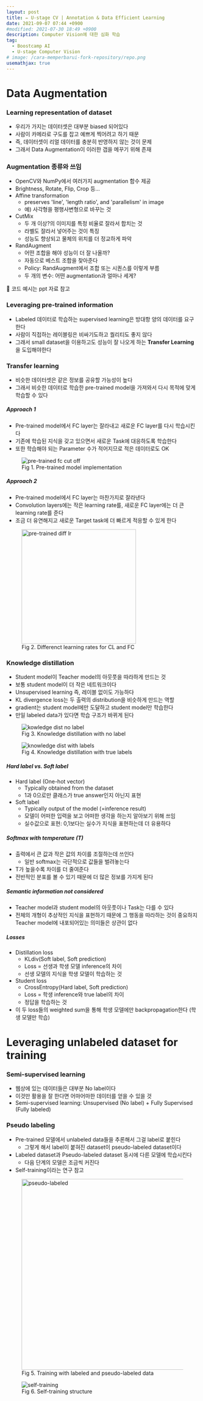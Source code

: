 ```yaml
---
layout: post
title: ✏️ U-stage CV | Annotation & Data Efficient Learning
date: 2021-09-07 07:44 +0900
#modified: 2021-07-30 18:49 +0900
description: Computer Vision에 대한 심화 학습
tag:
  - Boostcamp AI
  - U-stage Computer Vision
# image: /cara-memperbarui-fork-repository/repo.png
usemathjax: true
---
```


# Data Augmentation

### Learning representation of dataset

* 우리가 가지는 데이터셋은 대부분 biased 되어있다
* 사람이 카메라로 구도를 잡고 예쁘게 찍어려고 하기 때문
* 즉, 데이터셋이 리얼 데이터를 충분히 반영하지 않는 것이 문제
* 그래서 Data Augmentation이 이러한 갭을 메꾸기 위해 존재

### Augmentation 종류와 쓰임

* OpenCV와 NumPy에서 여러가지 augmentation 함수 제공
* Brightness, Rotate, Flip, Crop 등...
* Affine transformation
    * preserves 'line', 'length ratio', and 'parallelism' in image
    * 예) 사각형을 평행사변형으로 바꾸는 것
* CutMix
    * 두 개 이상?의 이미지를 특정 비율로 잘라서 합치는 것
    * 라벨도 잘라서 넣어주는 것이 특징
    * 성능도 향상되고 물체의 위치를 더 정교하게 파악
* RandAugment
    * 어떤 조합을 해야 성능이 더 잘 나올까?
    * 자동으로 베스트 조합을 찾아준다
    * Policy: RandAugment에서 조합 또는 시퀀스를 이렇게 부름
    * 두 개의 변수: 어떤 augmentation과 얼마나 세게?

🎈 코드 예시는 ppt 자료 참고

### Leveraging pre-trained information

* Labeled 데이터로 학습하는 supervised learning은 방대항 양의 데이터를 요구한다
* 사람이 직접하는 레이블링은 비싸기도하고 퀄리티도 좋지 않다
* 그래서 small dataset을 이용하고도 성능이 잘 나오게 하는 **Transfer Learning**을 도입해야한다

### Transfer learning

* 비슷한 데이터셋은 같은 정보를 공유할 가능성이 높다
* 그래서 비슷한 데이터로 학습한 pre-trained model을 가져와서 다시 목적에 맞게 학습할 수 있다

##### Approach 1

* Pre-trained model에서 FC layer는 잘라내고 새로운 FC layer를 다시 학습시킨다
* 기존에 학습된 지식을 갖고 있으면서 새로운 Task에 대응하도록 학습한다
* 또한 학습해야 되는 Parameter 수가 적어지므로 적은 데이터로도 OK

<figure>
<img src="/assets/img/Screen Shot 2021-09-08 at 9.11.39 PM.png" alt="pre-trained fc cut off">
<figcaption>Fig 1. Pre-trained model implementation</figcaption>
</figure>

##### Approach 2

* Pre-trained model에서 FC layer는 마찬가지로 잘라낸다
* Convolution layers에는 작은 learning rate를, 새로운 FC layer에는 더 큰 learning rate를 준다
* 조금 더 유연해지고 새로운 Target task에 더 빠르게 적응할 수 있게 한다

<figure>
<img src="/assets/img/Screen Shot 2021-09-08 at 9.11.47 PM.png" alt="pre-trained diff lr" width="300">
<figcaption>Fig 2. Differenct learning rates for CL and FC</figcaption>
</figure>

### Knowledge distillation

* Student model이 Teacher model의 아웃풋을 따라하게 만드는 것
* 보통 student model이 더 작은 네트워크이다
* Unsupervised learning 즉, 레이블 없이도 가능하다
* KL divergence loss는 두 출력의 distribution을 비슷하게 만드는 역할
* gradient는 student model에만 도달하고 student model만 학습한다
* 만일 labeled data가 있다면 학습 구조가 바뀌게 된다

<figure>
<img src="/assets/img/Screen Shot 2021-09-08 at 9.11.56 PM.png" alt="kowledge dist no label">
<figcaption>Fig 3. Knowledge distillation with no label</figcaption>
</figure>

<figure>
<img src="/assets/img/Screen Shot 2021-09-08 at 9.12.08 PM.png" alt="knowledge dist with labels">
<figcaption>Fig 4. Knowledge distillation with true labels</figcaption>
</figure>

##### Hard label vs. Soft label

* Hard label (One-hot vector)
    * Typically obtained from the dataset
    * 1과 0으로만 클래스가 true answer인지 아닌지 표현
* Soft label
    * Typically output of the model (=inference result)
    * 모델이 어떠한 입력을 보고 어떠한 생각을 하는지 알아보기 위해 쓰임
    * 실수값으로 표현: 0,1보다는 실수가 지식을 표현하는데 더 유용하다

##### Softmax with temperature (T)

* 출력에서 큰 값과 작은 값의 차이를 조절하는데 쓰인다
    * 일반 softmax는 극단적으로 값들을 벌려놓는다
* T가 높을수록 차이를 더 줄여준다
* 전반적인 분포를 볼 수 있기 때문에 더 많은 정보를 가지게 된다

##### Semantic information not considered

* Teacher model과 student model의 아웃풋이나 Task는 다를 수 있다
* 전체의 개형이 추상적인 지식을 표현하기 때문에 그 행동을 따라하는 것이 중요하지 Teacher model에 내포되어있는 의미들은 상관이 없다

##### Losses

* Distillation loss
    * KLdiv(Soft label, Soft prediction)
    * Loss = 선생과 학생 모델 inference의 차이
    * 선생 모델의 지식을 학생 모델이 학습하는 것
* Student loss
    * CrossEntropy(Hard label, Soft prediction)
    * Loss = 학생 inference와 true label의 차이
    * 정답을 학습하는 것
* 이 두 loss들의 weighted sum을 통해 학생 모델에만 backpropagation한다 (학생 모델만 학습)

# Leveraging unlabeled dataset for training

### Semi-supervised learning

* 웹상에 있는 데이터들은 대부분 No label이다
* 이것만 활용을 잘 한다면 어마어마한 데이터를 얻을 수 있을 것
* Semi-supervised learning: Unsupervised (No label) + Fully Supervised (Fully labeled)

### Pseudo labeling

* Pre-trained 모델에서 unlabeled data들을 추론해서 그걸 label로 붙힌다
    * 그렇게 해서 label이 붙혀진 dataset이 pseudo-labeled dataset이다
* Labeled dataset과 Pseudo-labeled dataset 동시에 다른 모델에 학습시킨다
    * 다음 단계의 모델은 조금씩 커진다
* Self-training이라는 연구 참고

<figure>
<img src="/assets/img/Screen Shot 2021-09-08 at 9.14.13 PM.png" alt="pseudo-labeled" width="500">
<figcaption>Fig 5. Training with labeled and pseudo-labeled data</figcaption>
</figure>

<figure>
<img src="/assets/img/Screen Shot 2021-09-08 at 9.14.30 PM.png" alt="self-training">
<figcaption>Fig 6. Self-training structure</figcaption>
</figure>